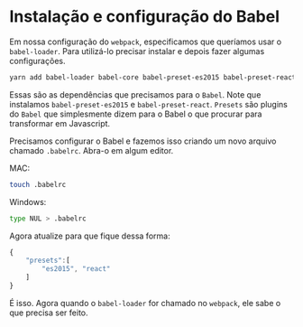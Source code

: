 # Instalação e configuração do Babel

Em nossa configuração do `webpack`, especificamos que queríamos usar o `babel-loader`. Para utilizá-lo precisar instalar e depois fazer algumas configurações.

```bash
yarn add babel-loader babel-core babel-preset-es2015 babel-preset-react --dev
```

Essas são as dependências que precisamos para o `Babel`. Note que instalamos `babel-preset-es2015` e `babel-preset-react`. `Presets` são plugins do `Babel` que simplesmente dizem para o Babel o que procurar para transformar em Javascript.

Precisamos configurar o Babel e fazemos isso criando um novo arquivo chamado `.babelrc`. Abra-o em algum editor.

MAC:
```bash
touch .babelrc
```

Windows:
```bash
type NUL > .babelrc
```

Agora atualize para que fique dessa forma:

```javascript
{
    "presets":[
        "es2015", "react"
    ]
}
```

É isso. Agora quando o `babel-loader` for chamado no `webpack`, ele sabe o que precisa ser feito.

